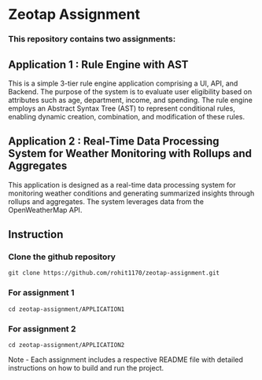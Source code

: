 # Zeotap Assignment
### This repository contains two assignments:
## Application 1 : Rule Engine with AST 
This is a simple 3-tier rule engine application comprising a UI, API, and Backend. The purpose of the system is to evaluate user eligibility based on attributes such as age, department, income, and spending. The rule engine employs an Abstract Syntax Tree (AST) to represent conditional rules, enabling dynamic creation, combination, and modification of these rules.
## Application 2 : Real-Time Data Processing System for Weather Monitoring with Rollups and Aggregates
This application is designed as a real-time data processing system for monitoring weather conditions and generating summarized insights through rollups and aggregates. The system leverages data from the OpenWeatherMap API.


## Instruction
### Clone the github repository
    git clone https://github.com/rohit1170/zeotap-assignment.git 
### For assignment 1
    cd zeotap-assignment/APPLICATION1
### For assignment 2
    cd zeotap-assignment/APPLICATION2

Note - Each assignment includes a respective README file with detailed instructions on how to build and run the project.
